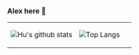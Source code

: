 ### Alex here 👋

<table><tr><td align="center" width="55%">
  
![Hu's github stats](https://github-readme-stats.vercel.app/api?username=Nyctolex&count_private=true&show_icons=true&theme=dark)
  
</td><td align="top" width="45%">
  
![Top Langs](https://github-readme-stats.vercel.app/api/top-langs/?username=Nyctolex&layout=compact&theme=dark)

</td></tr></table>

<!--
**Huixxi/Huixxi** is a ✨ _special_ ✨ repository because its `README.md` (this file) appears on your GitHub profile.

Here are some ideas to get you started:

- 🔭 I’m currently working on ...
- 🌱 I’m currently learning ...
- 👯 I’m looking to collaborate on ...
- 🤔 I’m looking for help with ...
- 💬 Ask me about ...
- 📫 How to reach me: ...
- 😄 Pronouns: ...
- ⚡ Fun fact: ...
-->
